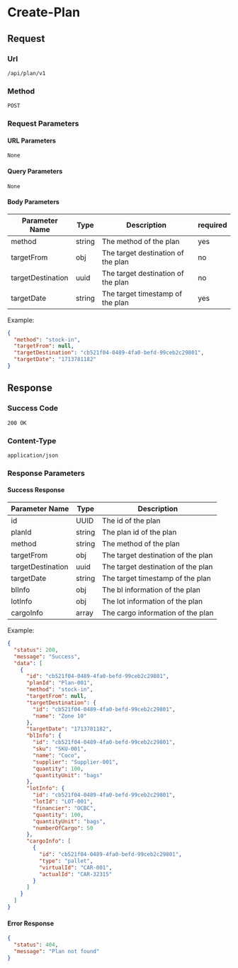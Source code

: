 # Create-Plan

## Request

### Url

`/api/plan/v1`

### Method

`POST`

### Request Parameters

#### URL Parameters

`None`

#### Query Parameters

`None`

#### Body Parameters

| Parameter Name    | Type   | Description                        | required |
|-------------------|--------|------------------------------------|----------|
| method            | string | The method of the plan             | yes      |
| targetFrom        | obj    | The target destination of the plan | no       |
| targetDestination | uuid   | The target destination of the plan | no       |
| targetDate        | string | The target timestamp of the plan   | yes      |

Example:

```json
{
  "method": "stock-in",
  "targetFrom": null,
  "targetDestination": "cb521f04-0489-4fa0-befd-99ceb2c29801",
  "targetDate": "1713781182"
}
```

## Response

### Success Code

`200 OK`

### Content-Type

`application/json`

### Response Parameters

#### Success Response

| Parameter Name    | Type   | Description                        |
|-------------------|--------|------------------------------------|
| id                | UUID   | The id of the plan                 |
| planId            | string | The plan id of the plan            |
| method            | string | The method of the plan             |
| targetFrom        | obj    | The target destination of the plan |
| targetDestination | uuid   | The target destination of the plan |
| targetDate        | string | The target timestamp of the plan   |
| blInfo            | obj    | The bl information of the plan     |
| lotInfo           | obj    | The lot information of the plan    |
| cargoInfo         | array  | The cargo information of the plan  |

Example:

```json
{
  "status": 200,
  "message": "Success",
  "data": [
    {
      "id": "cb521f04-0489-4fa0-befd-99ceb2c29801",
      "planId": "Plan-001",
      "method": "stock-in",
      "targetFrom": null,
      "targetDestination": {
        "id": "cb521f04-0489-4fa0-befd-99ceb2c29801",
        "name": "Zone 10"
      },
      "targetDate": "1713781182",
      "blInfo": {
        "id": "cb521f04-0489-4fa0-befd-99ceb2c29801",
        "sku": "SKU-001",
        "name": "Coco",
        "supplier": "Supplier-001",
        "quantity": 100,
        "quantityUnit": "bags"
      },
      "lotInfo": {
        "id": "cb521f04-0489-4fa0-befd-99ceb2c29801",
        "lotId": "LOT-001",
        "financier": "OCBC",
        "quantity": 100,
        "quantityUnit": "bags",
        "numberOfCargo": 50
      },
      "cargoInfo": [
        {
          "id": "cb521f04-0489-4fa0-befd-99ceb2c29801",
          "type": "pallet",
          "virtualId": "CAR-001",
          "actualId": "CAR-32315"
        }
      ]
    }
  ]
}
```

#### Error Response

```json
{
  "status": 404,
  "message": "Plan not found"
}
```
